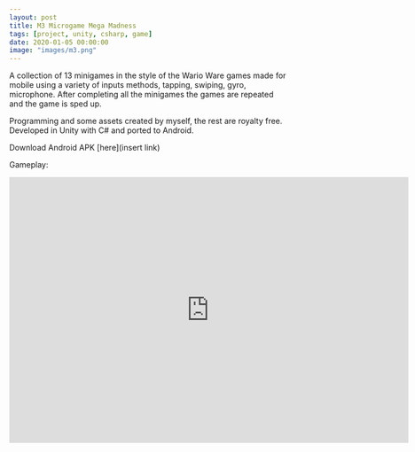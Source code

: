 ```yaml
---
layout: post
title: M3 Microgame Mega Madness
tags: [project, unity, csharp, game]
date: 2020-01-05 00:00:00
image: "images/m3.png"
---
```


A collection of 13 minigames in the style of the Wario Ware games made for mobile using a variety of inputs methods, tapping, swiping, gyro, microphone.
After completing all the minigames the games are repeated and the game is sped up.

Programming and some assets created by myself, the rest are royalty free. Developed in Unity with C# and ported to Android.

Download Android APK [here](insert link)

Gameplay:
<iframe width="720" height="480" src="http://www.youtube.com/embed/rW7PLEpA9r0" frameborder="0" allow="accelerometer; autoplay; encrypted-media; gyroscope; picture-in-picture" allowfullscreen>&nbsp</iframe>